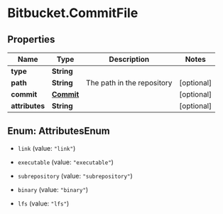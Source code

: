# Bitbucket.CommitFile

## Properties

Name | Type | Description | Notes
------------ | ------------- | ------------- | -------------
**type** | **String** |  | 
**path** | **String** | The path in the repository | [optional] 
**commit** | [**Commit**](Commit.md) |  | [optional] 
**attributes** | **String** |  | [optional] 



## Enum: AttributesEnum


* `link` (value: `"link"`)

* `executable` (value: `"executable"`)

* `subrepository` (value: `"subrepository"`)

* `binary` (value: `"binary"`)

* `lfs` (value: `"lfs"`)




